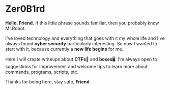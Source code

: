 # Zer0B1rd
**Hello, Friend.**
If this little phrase sounds familiar, then you probably know Mr.Robot.

I've loved technology and everything that goes with it my whole life and I've always found **cyber security** particularly interesting. So now I wanted to start with it, because currently a **new life begins** for me.

Here I will create writeups about **CTFs**:triangular_flag_on_post: and **boxes**:desktop_computer:.
I'm always open to suggestions for improvement and welcome tips to learn more about commands, programs, scripts, etc.

Thanks for being here,
stay safe, **Friend**.
#

